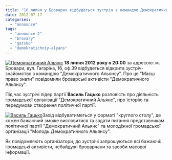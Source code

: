 ```yaml
---
title: "18 липня у Броварах відбудеться зустріч з командою Демократичного Альянсу"
date: 2012-07-17
categories: 
  - "announce"
tags: 
  - "announce-2"
  - "brovary"
  - "gatsko"
  - "demokratichniy-alyans"
---
```


[![](https://mpz.brovary.org/wp-content/uploads/2012/07/694fd7543d4058fa925889d14a5dc28a.jpg "Демократичний Альянс")](https://mpz.brovary.org/wp-content/uploads/2012/07/694fd7543d4058fa925889d14a5dc28a.jpg) **18 липня 2012 року о 20:00** за адресою: м. Бровари, вул. Гагаріна, 16, оф.39 відбудеться відкрита зустріч-знайомство з командою "Демократичного Альянсу". Про це "Маєш право знати" повідомили броварські активісти "Демократичного Альянсу".

Під час зустрічі лідер партії **Василь Гацько** розповість про діяльність громадської організації "Демократичний Альянс", про історію та передумови створення політичної партії.

[![](https://mpz.brovary.org/wp-content/uploads/2012/07/06_04_2012_2.jpg "Василь Гацько")](https://mpz.brovary.org/wp-content/uploads/2012/07/06_04_2012_2.jpg)Захід відбуватиметься у форматі "круглого столу", де кожен бажаючий зможе висловитися та задати питання представникам політичної партії "Демократичний Альянс" та молодіжної громадської організації "Молодь Демократичного Альянсу".

Як повідомляють організатори, до зустрічі запрошуються всі бажаючі: громадські активісти, небайдужі броварчани та засоби масової інформації.
